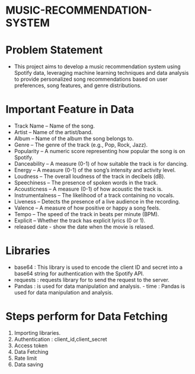 # MUSIC-RECOMMENDATION-SYSTEM
# Problem Statement
- This project aims to develop a music recommendation system using Spotify data, leveraging machine learning techniques and data analysis to provide personalized song recommendations based on user preferences, song features, and genre distributions.
# Important Feature in Data
 
 - Track Name – Name of the song.
 - Artist – Name of the artist/band.
  - Album – Name of the album the song belongs to.
  - Genre – The genre of the track (e.g., Pop, Rock, Jazz).
  - Popularity – A numeric score representing how popular the song is on Spotify.
  - Danceability – A measure (0-1) of how suitable the track is for dancing.
  - Energy – A measure (0-1) of the song’s intensity and activity level.
  - Loudness – The overall loudness of the track in decibels (dB).
  - Speechiness – The presence of spoken words in the track.
  - Acousticness – A measure (0-1) of how acoustic the track is.
  - Instrumentalness – The likelihood of a track containing no vocals.
  - Liveness – Detects the presence of a live audience in the recording.
  - Valence – A measure of how positive or happy a song feels.
  - Tempo – The speed of the track in beats per minute (BPM).
  - Explicit – Whether the track has explicit lyrics (0 or 1).
  - released date - show the date when the movie is relased.
# Libraries 
  - base64 : This library is used to encode the client ID and secret into a base64 string for authentication with the Spotify API.
   - requests : requests library for to send the request to the server.
   - Pandas : is used for data manipulation and analysis.
    - time : Pandas is used for data manipulation and analysis.
# Steps perform for Data Fetching
  1. Importing libraries.
  2. Authentication : client_id,client_secret
  3. Access token
  4. Data Fetching
  5. Rate limit
  6. Data saving

